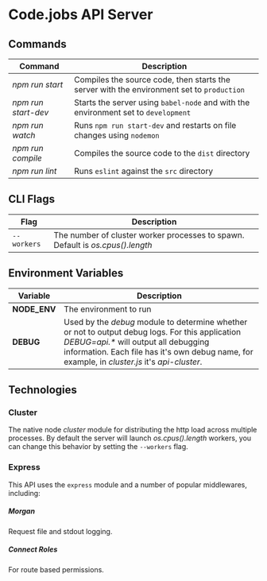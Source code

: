 # Code.jobs API Server

## Commands

| Command             | Description                              |
| ------------------- | ---------------------------------------- |
| *npm run start*     | Compiles the source code, then starts the server with the environment set to ``production`` |
| *npm run start-dev* | Starts the server using ``babel-node`` and with the environment set to ``development`` |
| *npm run watch*     | Runs ``npm run start-dev`` and restarts on file changes using ``nodemon`` |
| *npm run compile*   | Compiles the source code to the ``dist`` directory |
| *npm run lint*      | Runs ``eslint`` against the ``src`` directory |


## CLI Flags

| Flag          | Description                              |
| ------------- | ---------------------------------------- |
| ``--workers`` | The number of cluster worker processes to spawn. Default is *os.cpus().length* |


## Environment Variables

| Variable     | Description                              |
| ------------ | ---------------------------------------- |
| **NODE_ENV** | The environment to run                   |
| **DEBUG**    | Used by the *debug* module to determine whether or not to output debug logs. For this application *DEBUG=api.\** will output all debugging information. Each file has it's own debug name, for example, in *cluster.js* it's *api-cluster*. |


## Technologies


### Cluster
The native node *cluster* module for distributing the http load across multiple processes. By default the server will launch *os.cpus().length* workers, you can change this behavior by setting the ``--workers`` flag.


### Express
This API uses the ``express`` module and a number of popular middlewares, including:

##### Morgan
Request file and stdout logging.

##### Connect Roles
For route based permissions.